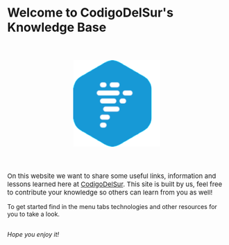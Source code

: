 # Welcome to CodigoDelSur's Knowledge Base

<p align="center" style="padding: 40px">
	<img src="./img/cds_logo.png" width="200px" >
</p>
<p style="font-size: 15px">
	On this website we want to share some useful links, information and lessons learned here at <a href="http://codigodelsur.com">CodigoDelSur</a>. This site is built by us, feel free to contribute your knowledge so others can learn from you as well!
</p>
<p>
	To get started find in the menu tabs technologies and other resources for you to take a look.
</p>
<p style="font-style: italic; margin-top: 30px">Hope you enjoy it!</p>

